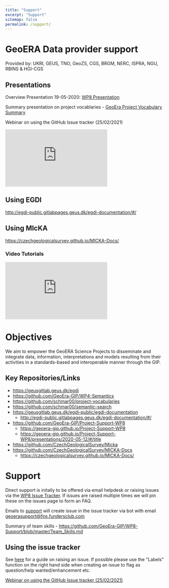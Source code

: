 ```yaml
---
title: "Support"
excerpt: "Support"
sitemap: false
permalink: /support/
---
```


# GeoERA Data provider support

Provided by: UKRI, GEUS, TNO, GeoZS, CGS, BRGM, NERC, ISPRA, NGU, RBINS & HGI-CGS

## Presentations

Overview Presentation 19-05-2020: [WP8 Presentation](https://geoera-gip.github.io/Project-Support-WP8/presentations/2020-05-12/#/title)

Summary presentation on project vocablaries - [GeoEra Project Vocabulary Summary](https://geoera-gip.github.io/Project-Support-WP8/presentations/GeoEraProjectVocab_briefInfo_09062020.html)

Webinar on using the GitHub Issue tracker (25/02/2021)

<iframe width="320" height="180" src="https://www.youtube.com/embed/Uc-66HAJ1Y8?controls=0&amp;showinfo=0" frameborder="0" allowfullscreen></iframe>

## Using EGDI 

<http://egdi-public.gitlabpages.geus.dk/egdi-documentation/#/>

## Using MIcKA 

<https://czechgeologicalsurvey.github.io/MICKA-Docs/>

### Video Tutorials

<iframe width="320" height="180" src="https://youtube.com/playlist?list=PLrUsUX02MJ2bT7HEH6puswgE5xn_vgBh-" frameborder="0" allowfullscreen></iframe>

# Objectives

We aim to empower the GeoERA Science Projects to disseminate and integrate data, information, interpretations and models resulting from their activities in a standards-based and interoperable manner through the GIP.

## Key Repositories/Links

* <https://geusgitlab.geus.dk/egdi>
* <https://github.com/GeoEra-GIP/WP4-Semantics>
* <https://github.com/schmar00/project-vocabularies>
* <https://github.com/schmar00/semantic-search>
* <https://geusgitlab.geus.dk/egdi-public/egdi-documentation>
  * <http://egdi-public.gitlabpages.geus.dk/egdi-documentation/#/>
* <https://github.com/GeoEra-GIP/Project-Support-WP8>
  * <https://geoera-gip.github.io/Project-Support-WP8>
  * <https://geoera-gip.github.io/Project-Support-WP8/presentations/2020-05-12/#/title>
* <https://github.com/CzechGeologicalSurvey/Micka>
* <https://github.com/CzechGeologicalSurvey/MICKA-Docs>
  * <https://czechgeologicalsurvey.github.io/MICKA-Docs/>

# Support

Direct support is initally to be offered via email helpdesk or raising issues via the [WP8 Issue Tracker](https://github.com/GeoEra-GIP/WP8-Support/issues). If issues are raised multiple times we will pin these on the issues page to form an FAQ.

Emails to [support](support@geoera.eu) will create issue in the issue tracker via bot with email <geoerasupport@fire.fundersclub.com> 

Summary of team skills  - <https://github.com/GeoEra-GIP/WP8-Support/blob/master/Team_Skills.md>

## Using the issue tracker

See [here](https://help.github.com/articles/creating-an-issue/) for a guide on raising an issue. If possible please use the "Labels" function on the right hand side when creating an issue to flag as question/help wanted/enhancement etc.     

[Webinar on using the GitHub Issue tracker (25/02/2021)](https://youtu.be/Uc-66HAJ1Y8)
